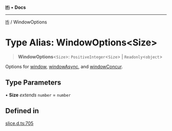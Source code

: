 [**lfi**](../readme.md) • **Docs**

***

[lfi](../globals.md) / WindowOptions

# Type Alias: WindowOptions\<Size\>

> **WindowOptions**\<`Size`\>: `PositiveInteger`\<`Size`\> \| `Readonly`\<`object`\>

Options for [window](../functions/window.md), [windowAsync](../functions/windowAsync.md), and [windowConcur](../functions/windowConcur.md).

## Type Parameters

• **Size** *extends* `number` = `number`

## Defined in

[slice.d.ts:705](https://github.com/TomerAberbach/lfi/blob/d7a0f90dd72245d6efd6bd97c58a78b3f3028f25/src/operations/slice.d.ts#L705)
